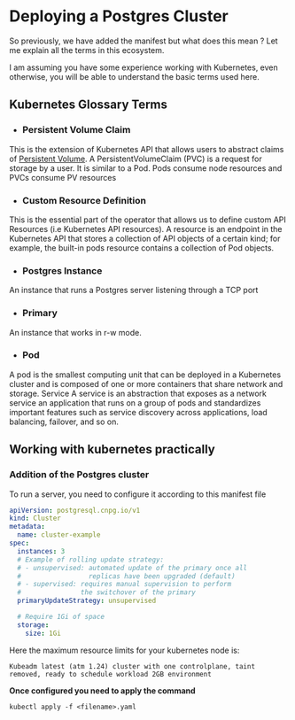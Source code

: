 # Deploying a Postgres Cluster

So previously, we have added the manifest but what does this mean ? Let me explain all the terms in this ecosystem.

I am assuming you have some experience working with Kubernetes, even otherwise, you will be able to understand the basic terms used here.

## Kubernetes Glossary Terms

- ### Persistent Volume Claim

This is the extension of Kubernetes API that allows users to abstract claims of [Persistent Volume](https://kubernetes.io/docs/concepts/storage/persistent-volumes/). A PersistentVolumeClaim (PVC) is a request for storage by a user. It is similar to a Pod. Pods consume node resources and PVCs consume PV resources

- ### Custom Resource Definition

This is the essential part of the operator that allows us to define custom API Resources (i.e Kubernetes API resources). A resource is an endpoint in the Kubernetes API that stores a collection of API objects of a certain kind; for example, the built-in pods resource contains a collection of Pod objects.

- ### Postgres Instance

An instance that runs a Postgres server listening through a TCP port

- ### Primary

An instance that works in r-w mode.

- ### Pod

A pod is the smallest computing unit that can be deployed in a Kubernetes cluster and is composed of one or more containers that share network and storage.
Service A service is an abstraction that exposes as a network service an application that runs on a group of pods and standardizes important features such as service discovery across applications, load balancing, failover, and so on.

## Working with kubernetes practically

### Addition of the Postgres cluster

To run a server, you need to configure it according to this manifest file

```yaml
apiVersion: postgresql.cnpg.io/v1
kind: Cluster
metadata:
  name: cluster-example
spec:
  instances: 3
  # Example of rolling update strategy:
  # - unsupervised: automated update of the primary once all
  #                 replicas have been upgraded (default)
  # - supervised: requires manual supervision to perform
  #               the switchover of the primary
  primaryUpdateStrategy: unsupervised

  # Require 1Gi of space
  storage:
    size: 1Gi
```

Here the maximum resource limits for your kubernetes node is:

`Kubeadm latest (atm 1.24) cluster with one controlplane, taint removed, ready to schedule workload 2GB environment`

**Once configured you need to apply the command**

`kubectl apply -f <filename>.yaml`
